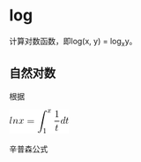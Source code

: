 # log

计算对数函数，即log(x, y) = log<sub>x</sub>y。

## 自然对数

根据

![lnx = \int_{1}^{x}\frac{1}{t}dt](1.gif)

辛普森公式